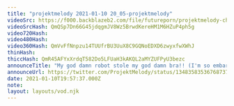 ```yaml
---
title: "projektmelody 2021-01-10 20_05-projektmelody"
videoSrc: https://f000.backblazeb2.com/file/futureporn/projektmelody-chaturbate-2021-01-10.mp4
videoSrcHash: QmQSp7Dn66G45jdqgmJV8Wz5BrwdKereHM1M6HZuP4ph5g
video720Hash: 
video480Hash: 
video360Hash: QmVvFfNnpzu14TUUfrBU3UuX8C9GQNoEDXD6zwyxfwXWhJ
thinHash: 
thiccHash: QmR45AFYxXrdqT582Do5LFUaH3kAKQL2aMYZUFPyU3bezc
announceTitle: "My god damn robot stole my god damn bra!! (I'm so embarrassed) >.<"
announceUrl: https://twitter.com/ProjektMelody/status/1348358353676873729
date: 2021-01-10T19:57:37.000Z
note: 
layout: layouts/vod.njk
---
```

